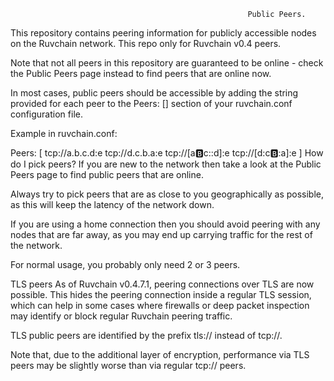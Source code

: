                                                          Public Peers.
This repository contains peering information for publicly accessible nodes on the Ruvchain network. 
This repo only for Ruvchain v0.4 peers.

Note that not all peers in this repository are guaranteed to be online - check the Public Peers page instead to find peers that are online now.

In most cases, public peers should be accessible by adding the string provided for each peer to the Peers: [] section of your ruvchain.conf configuration file.

Example in ruvchain.conf:

Peers:
[
  tcp://a.b.c.d:e
  tcp://d.c.b.a:e
  tcp://[a:b:c::d]:e
  tcp://[d:c:b::a]:e
]
How do I pick peers?
If you are new to the network then take a look at the Public Peers page to find public peers that are online.

Always try to pick peers that are as close to you geographically as possible, as this will keep the latency of the network down.

If you are using a home connection then you should avoid peering with any nodes that are far away, as you may end up carrying traffic for the rest of the network.

For normal usage, you probably only need 2 or 3 peers.

TLS peers
As of Ruvchain v0.4.7.1, peering connections over TLS are now possible. This hides the peering connection inside a regular TLS session, which can help in some cases where firewalls or deep packet inspection may identify or block regular Ruvchain peering traffic.

TLS public peers are identified by the prefix tls:// instead of tcp://.

Note that, due to the additional layer of encryption, performance via TLS peers may be slightly worse than via regular tcp:// peers.
